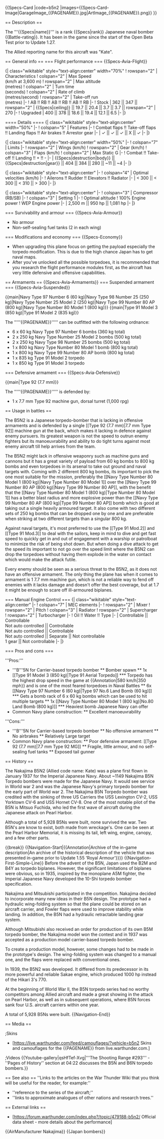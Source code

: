 {{Specs-Card
|code=b5n2
|images={{Specs-Card-Image|GarageImage_{{PAGENAME}}.jpg|ArtImage\_{{PAGENAME}}.png}}
}}

== Description ==

<!-- ''In the description, the first part should be about the history of and the creation and combat usage of the aircraft, as well as its key features. In the second part, tell the reader about the aircraft in the game. Insert a screenshot of the vehicle, so that if the novice player does not remember the vehicle by name, he will immediately understand what kind of vehicle the article is talking about.'' -->

The '''{{Specs|name}}''' is a rank {{Specs|rank}} Japanese naval bomber {{Battle-rating}}. It has been in the game since the start of the Open Beta Test prior to Update 1.27.

The Allied reporting name for this aircraft was "Kate".

== General info ==
=== Flight performance ===
{{Specs-Avia-Flight}}

<!-- ''Describe how the aircraft behaves in the air. Speed, manoeuvrability, acceleration and allowable loads - these are the most important characteristics of the vehicle.'' -->

{| class="wikitable" style="text-align:center" width="70%"
! rowspan="2" | Characteristics
! colspan="2" | Max Speed<br>(km/h at 3,600 m)
! rowspan="2" | Max altitude<br>(metres)
! colspan="2" | Turn time<br>(seconds)
! colspan="2" | Rate of climb<br>(metres/second)
! rowspan="2" | Take-off run<br>(metres)
|-
! AB !! RB !! AB !! RB !! AB !! RB
|-
! Stock
| 362 || 347 || rowspan="2" | {{Specs|ceiling}} || 19.7 || 20.4 || 3.7 || 3.7 || rowspan="2" | 270
|-
! Upgraded
| 400 || 378 || 18.6 || 19.4 || 12.1 || 6.5
|-
|}

==== Details ====
{| class="wikitable" style="text-align:center" width="50%"
|-
! colspan="5" | Features
|-
! Combat flaps !! Take-off flaps !! Landing flaps !! Air brakes !! Arrestor gear
|-
| ✓ || ✓ || ✓ || X || ✓ <!-- ✓ -->
|-
|}

{| class="wikitable" style="text-align:center" width="50%"
|-
! colspan="7" | Limits
|-
! rowspan="2" | Wings (km/h)
! rowspan="2" | Gear (km/h)
! colspan="3" | Flaps (km/h)
! colspan="2" | Max Static G
|-
! Combat !! Take-off !! Landing !! + !! -
|-
| {{Specs|destruction|body}} || {{Specs|destruction|gear}} || 404 || 384 || 280 || ~11 || ~4
|-
|}

{| class="wikitable" style="text-align:center"
|-
! colspan="4" | Optimal velocities (km/h)
|-
! Ailerons !! Rudder !! Elevators !! Radiator
|-
| < 300 || < 300 || < 310 || > 300
|-
|}

{| class="wikitable" style="text-align:center"
|-
! colspan="3" | Compressor (RB/SB)
|-
! colspan="3" | Setting 1
|-
! Optimal altitude
! 100% Engine power
! WEP Engine power
|-
| 2,500 m || 950 hp || 1,081 hp
|-
|}

=== Survivability and armour ===
{{Specs-Avia-Armour}}

<!-- ''Examine the survivability of the aircraft. Note how vulnerable the structure is and how secure the pilot is, whether the fuel tanks are armoured, etc. Describe the armour, if there is any, and also mention the vulnerability of other critical aircraft systems.'' -->

- No armour
- Non-self-sealing fuel tanks (2 in each wing)

=== Modifications and economy ===
{{Specs-Economy}}

- When upgrading this plane focus on getting the payload especially the torpedo modification. This is due to the high chance Japan has to get naval maps.
- After you've unlocked all the possible torpedoes, it is recommended that you research the flight performance modules first, as the aircraft has very little defensive and offensive capabilities.

== Armaments ==
{{Specs-Avia-Armaments}}
=== Suspended armament ===
{{Specs-Avia-Suspended}}

<!-- ''Describe the aircraft's suspended armament: additional cannons under the wings, bombs, rockets and torpedoes. This section is especially important for bombers and attackers. If there is no suspended weaponry remove this subsection.'' -->

{{main|Navy Type 97 Number 6 (60 kg)|Navy Type 98 Number 25 (250 kg)|Navy Type Number 25 Model 2 (250 kg)|Navy Type 99 Number 80 AP (800 kg)|Navy Type Number 80 Model 1 (800 kg)}}
{{main|Type 91 Model 3 (850 kg)|Type 91 Model 2 (835 kg)}}

The '''''{{PAGENAME}}''''' can be outfitted with the following ordnance:

- 6 x 60 kg Navy Type 97 Number 6 bombs (360 kg total)
- 2 x 250 kg Navy Type Number 25 Model 2 bombs (500 kg total)
- 2 x 250 kg Navy Type 98 Number 25 bombs (500 kg total)
- 1 x 800 kg Navy Type Number 80 Model 1 bomb (800 kg total)
- 1 x 800 kg Navy Type 99 Number 80 AP bomb (800 kg total)
- 1 x 835 kg Type 91 Model 2 torpedo
- 1 x 850 kg Type 91 Model 3 torpedo

=== Defensive armament ===
{{Specs-Avia-Defensive}}

<!-- ''Defensive armament with turret machine guns or cannons, crewed by gunners. Examine the number of gunners and what belts or drums are better to use. If defensive weaponry is not available, remove this subsection.'' -->

{{main|Type 92 (7.7 mm)}}

The '''''{{PAGENAME}}''''' is defended by:

- 1 x 7.7 mm Type 92 machine gun, dorsal turret (1,000 rpg)

== Usage in battles ==

<!-- ''Describe the tactics of playing in the aircraft, the features of using aircraft in a team and advice on tactics. Refrain from creating a "guide" - do not impose a single point of view, but instead, give the reader food for thought. Examine the most dangerous enemies and give recommendations on fighting them. If necessary, note the specifics of the game in different modes (AB, RB, SB).'' -->

The B5N2 is a Japanese torpedo-bomber that is lacking in offensive armaments and is defended by a single [[Type 92 (7.7 mm)|7.7 mm Type 92]] machine gun at the back, which makes it lacking in defence against enemy pursuers. Its greatest weapon is not the speed to outrun enemy fighters but its manoeuvrability and ability to do tight turns against most enemy aircraft till help arrives from the team.

The B5N2 might lack in offensive weaponry such as machine guns and cannons but it has a great variety of payload from 60 kg bombs to 800 kg bombs and even torpedoes in its arsenal to take out ground and naval targets with. Coming with 2 different 800 kg bombs, its important to pick the one most suitable for the mission, preferably the [[Navy Type Number 80 Model 1 (800 kg)|Navy Type Number 80 Model 1]] over the [[Navy Type 99 Number 80 AP (800 kg)|Navy Type 99 Number 80 AP]], with the benefit that the [[Navy Type Number 80 Model 1 (800 kg)|Type Number 80 Model 1]] has a better blast radius and more explosive power than the [[Navy Type 99 Number 80 AP (800 kg)|Type 99 Number 80 AP]] bomb which is good at taking out a single heavily armoured target. It also come with two different sets of 250 kg bombs that can be dropped one by one and are preferable when striking at two different targets than a singular 800 kg.

Against naval targets, it's most preferred to use the [[Type 91 Mod.2]] and [[Type 91 Mod.3]] to deal with the sailors, keep in mind to dive and get fast speed to quickly get in and out of engagement with a warship or patrolboat to minimize the risk of being shot down. But when doing a dive attack to get the speed its important to not go over the speed limit where the B5N2 can drop the torpedoes without having them explode in the water on contact which would make the attack futile.

Every enemy should be seen as a serious threat to the B5N2, as it does not have an offensive armament. The only thing the plane has when it comes to armament is 1 7.7 mm machine gun, which is not a reliable way to fend off enemies with it lacks damage and doesn't offer the best coverage, but at 1.7 it might be enough to scare off ill-armoured biplanes.

=== Manual Engine Control ===
{| class="wikitable" style="text-align:center"
|-
! colspan="7" | MEC elements
|-
! rowspan="2" | Mixer
! rowspan="2" | Pitch
! colspan="3" | Radiator
! rowspan="2" | Supercharger
! rowspan="2" | Turbocharger
|-
! Oil !! Water !! Type
|-
| Controllable || Controllable<br>Not auto controlled || Controllable<br>Not auto controlled || Controllable<br>Not auto controlled || Separate || Not controllable<br>1 gear || Not controllable
|-
|}

=== Pros and cons ===

<!-- ''Summarise and briefly evaluate the vehicle in terms of its characteristics and combat effectiveness. Mark its pros and cons in the bulleted list. Try not to use more than 6 points for each of the characteristics. Avoid using categorical definitions such as "bad", "good" and the like - use substitutions with softer forms such as "inadequate" and "effective".'' -->

'''Pros:'''

- '''B'''5N for Carrier-based torpedo bomber
  ** Bomber spawn
  ** 1x [[Type 91 Model 3 (850 kg)|Type 91 Aerial Torpedo]]
  **\* Torpedo has the highest drop speed in the game at {{Annotation|580 km/h|350 mph}} and is one of the most feared torpedoes in Naval Battles
  ** 6x [[Navy Type 97 Number 6 (60 kg)|Type 97 No.6 Land Bomb (60 kg)]]
  **\* Gets a bomb rack of 6 x 60 kg bombs which can be used to hit multiple targets
  ** 1x [[Navy Type Number 80 Model 1 (800 kg)|No.80 Land Bomb (800 kg)]]
  \*\*\* Heaviest bomb Japanese Navy can offer
- Common Navy plane construction:
  \*\* Excellent manoeuvrability

'''Cons:'''

- '''B'''5N for Carrier-based torpedo bomber
  ** No offensive armament
  ** No airbrakes
  \*\* Relatively Large target
- Common Navy plane construction:
  ** Poor defensive armament: [[Type 92 (7.7 mm)|7.7 mm Type 92 MG]]
  ** Fragile, little armour, and no self-sealing fuel tanks
  \*\* Exposed tail gunner

== History ==

<!-- ''Describe the history of the creation and combat usage of the aircraft in more detail than in the introduction. If the historical reference turns out to be too long, take it to a separate article, taking a link to the article about the vehicle and adding a block "/History" (example: <nowiki>https://wiki.warthunder.com/(Vehicle-name)/History</nowiki>) and add a link to it here using the <code>main</code> template. Be sure to reference text and sources by using <code><nowiki><ref></ref></nowiki></code>, as well as adding them at the end of the article with <code><nowiki><references /></nowiki></code>. This section may also include the vehicle's dev blog entry (if applicable) and the in-game encyclopedia description (under <code><nowiki>=== In-game description ===</nowiki></code>, also if applicable).'' -->

The Nakajima B5N2 (Allied code name: Kate) was a plane first flown in January 1937 for the Imperial Japanese Navy. About ~1149 Nakajima B5N Torpedo bombers were made for the Japanese Navy. It would see service in World war 2 and was the Japanese Navy's primary torpedo bomber for the early part of World war 2. The Nakajima B5N Torpedo bomber was credited with the sinking of three US Carriers the USS Lexington CV-2, USS Yorktown CV-6 and USS Hornet CV-8. One of the most notable pilot of the B5N is Mitsuo Fuchida, who led the first wave of aircraft during the Japanese attack on Pearl Harbor.

Although a total of 5,928 B5Ns were built, none survived the war. Two B5N's are know to exist, both made from wreckage's. One can be seen at the Pearl Harbor Memorial, it is missing its tail, left wing, engine, canopy, and a few other parts.

{{break}}
{{Navigation-Start|{{Annotation|Archive of the in-game description|An archive of the historical description of the vehicle that was presented in-game prior to Update 1.55 'Royal Armour'}}}}
{{Navigation-First-Simple-Line}}
Before the advent of the B5N, Japan used the B2M and B4Y as torpedo biplanes. However, the significant limitations of biplanes were obvious, so in 1935, inspired by the monoplane A5M fighter, the Imperial Japanese Navy developed the 10-Shi torpedo bomber specification.

Nakajima and Mitsubishi participated in the competition. Nakajima decided to incorporate many new ideas in their B5N design. The prototype had a hydraulic wing-folding system so that the plane could be stored on an aircraft carrier, and Fowler flaps were used to improve stability while landing. In addition, the B5N had a hydraulic retractable landing gear system.

Although Mitsubishi also received an order for production of its own B5M torpedo bomber, the Nakajima model won the contest and in 1937 was accepted as a production model carrier-based torpedo bomber.

To create a production model, however, some changes had to be made in the prototype's design. The wing-folding system was changed to a manual one, and the flaps were replaced with conventional ones.

In 1939, the B5N2 was developed. It differed from its predecessor in its more powerful and reliable Sakae engine, which produced 1000 hp instead of the Hikari 3's 770.

At the beginning of World War II, the B5N torpedo series had no worthy competitors among Allied aircraft and made a great showing in the attack on Pearl Harbor, as well as in subsequent operations, where B5N forces sank four U.S. aircraft carriers within one year.

A total of 5,928 B5Ns were built.
{{Navigation-End}}

== Media ==

<!-- ''Excellent additions to the article would be video guides, screenshots from the game, and photos.'' -->

;Skins

- [https://live.warthunder.com/feed/camouflages/?vehicle=b5n2 Skins and camouflages for the {{PAGENAME}} from live.warthunder.com.]

;Videos
{{Youtube-gallery|qsHfTef-Xvg|'''The Shooting Range #293''' - ''Pages of History'' section at 04:22 discusses the B5N and B6N torpedo bombers.}}

== See also ==
''Links to the articles on the War Thunder Wiki that you think will be useful for the reader, for example:''

- ''reference to the series of the aircraft;''
- ''links to approximate analogues of other nations and research trees.''

== External links ==

<!--''Paste links to sources and external resources, such as:''
* ''topic on the official game forum;''
* ''other literature.''-->

- [https://forum.warthunder.com/index.php?/topic/479188-b5n2/ Official data sheet - more details about the performance]

{{AirManufacturer Nakajima}}
{{Japan bombers}}
